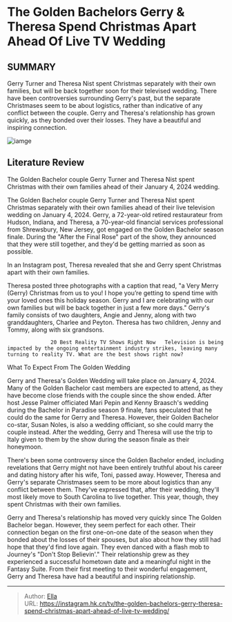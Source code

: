 # The Golden Bachelors Gerry &amp; Theresa Spend Christmas Apart Ahead Of Live TV Wedding


## SUMMARY 



  Gerry Turner and Theresa Nist spent Christmas separately with their own families, but will be back together soon for their televised wedding.   There have been controversies surrounding Gerry&#39;s past, but the separate Christmases seem to be about logistics, rather than indicative of any conflict between the couple.   Gerry and Theresa&#39;s relationship has grown quickly, as they bonded over their losses. They have a beautiful and inspiring connection.  

![iamge](https://static1.srcdn.com/wordpress/wp-content/uploads/2023/12/the-golden-bachelor_-gerry-turner-theresa-nist-s-holiday-pictures-are-being-scrutinized.jpg)

## Literature Review
The Golden Bachelor couple Gerry Turner and Theresa Nist spent Christmas with their own families ahead of their January 4, 2024 wedding.




The Golden Bachelor couple Gerry Turner and Theresa Nist spent Christmas separately with their own families ahead of their live television wedding on January 4, 2024. Gerry, a 72-year-old retired restaurateur from Hudson, Indiana, and Theresa, a 70-year-old financial services professional from Shrewsbury, New Jersey, got engaged on the Golden Bachelor season finale. During the &#34;After the Final Rose&#34; part of the show, they announced that they were still together, and they&#39;d be getting married as soon as possible.




In an Instagram post, Theresa revealed that she and Gerry spent Christmas apart with their own families. 


 

Theresa posted three photographs with a caption that read, &#34;a Very Merry (Gerry) Christmas from us to you! I hope you’re getting to spend time with your loved ones this holiday season. Gerry and I are celebrating with our own families but will be back together in just a few more days.&#34; Gerry&#39;s family consists of two daughters, Angie and Jenny, along with two granddaughters, Charlee and Peyton. Theresa has two children, Jenny and Tommy, along with six grandsons.

                  20 Best Reality TV Shows Right Now   Television is being impacted by the ongoing entertainment industry strikes, leaving many turning to reality TV. What are the best shows right now?    





 What To Expect From The Golden Wedding 
          

Gerry and Theresa&#39;s Golden Wedding will take place on January 4, 2024. Many of the Golden Bachelor cast members are expected to attend, as they have become close friends with the couple since the show ended. After host Jesse Palmer officiated Mari Pepin and Kenny Braasch&#39;s wedding during the Bachelor in Paradise season 9 finale, fans speculated that he could do the same for Gerry and Theresa. However, their Golden Bachelor co-star, Susan Noles, is also a wedding officiant, so she could marry the couple instead. After the wedding, Gerry and Theresa will use the trip to Italy given to them by the show during the season finale as their honeymoon.

There&#39;s been some controversy since the Golden Bachelor ended, including revelations that Gerry might not have been entirely truthful about his career and dating history after his wife, Toni, passed away. However, Theresa and Gerry&#39;s separate Christmases seem to be more about logistics than any conflict between them. They&#39;ve expressed that, after their wedding, they&#39;ll most likely move to South Carolina to live together. This year, though, they spent Christmas with their own families.




Gerry and Theresa&#39;s relationship has moved very quickly since The Golden Bachelor began. However, they seem perfect for each other. Their connection began on the first one-on-one date of the season when they bonded about the losses of their spouses, but also about how they still had hope that they&#39;d find love again. They even danced with a flash mob to Journey&#39;s &#34;Don&#39;t Stop Believin&#39;.&#34; Their relationship grew as they experienced a successful hometown date and a meaningful night in the Fantasy Suite. From their first meeting to their wonderful engagement, Gerry and Theresa have had a beautiful and inspiring relationship.



---

> Author: [Ella](https://instagram.hk.cn/)  
> URL: https://instagram.hk.cn/tv/the-golden-bachelors-gerry-theresa-spend-christmas-apart-ahead-of-live-tv-wedding/  

